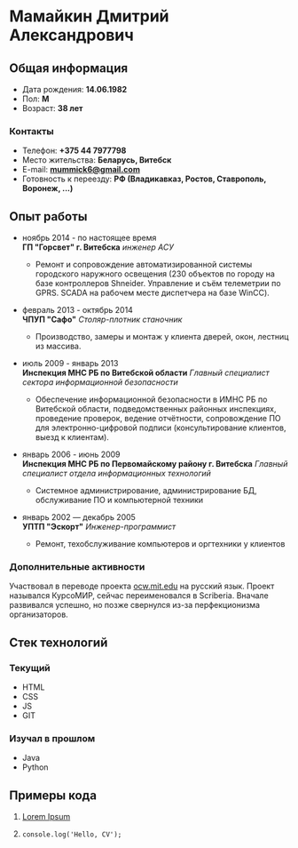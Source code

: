 # Мамайкин Дмитрий Александрович

## Общая информация

- Дата рождения: **14.06.1982**
- Пол: **М**
- Возраст: **38 лет**

### Контакты

- Телефон: **+375 44 7977798**
- Место жительства: **Беларусь, Витебск**
- E-mail: **mummick6@gmail.com**
- Готовность к переезду: **РФ (Владикавказ, Ростов, Ставрополь, Воронеж, ...)**

## Опыт работы

- ноябрь 2014 - по настоящее время  
  **ГП "Горсвет" г. Витебска** _инженер АСУ_

  - Ремонт и сопровождение автоматизированной системы городского наружного освещения (230 объектов по городу на базе контроллеров Shneider. Управление и съём телеметрии по GPRS. SCADA на рабочем месте диспетчера на базе WinCC).

- февраль 2013 - октябрь 2014  
  **ЧПУП "Сафо"** _Столяр-плотник станочник_

  - Производство, замеры и монтаж у клиента дверей, окон, лестниц из массива.

- июль 2009 - январь 2013  
  **Инспекция МНС РБ по Витебской области** _Главный специалист сектора информационной безопасности_

  - Обеспечение информационной безопасности в ИМНС РБ по Витебской области, подведомственных районных инспекциях, проведение проверок, ведение отчётности, сопровождение ПО для электронно-цифровой подписи (консультирование клиентов, выезд к клиентам).

- январь 2006 - июнь 2009  
  **Инспекция МНС РБ по Первомайскому району г. Витебска** _Главный специалист отдела информационных технологий_

  - Системное администрирование, администрирование БД, обслуживание ПО и компьютерной техники

- январь 2002 — декабрь 2005  
  **УПТП "Эскорт"** _Инженер-программист_
  - Ремонт, техобслуживание компьютеров и оргтехники у клиентов

### Дополнительные активности

Участвовал в переводе проекта [ocw.mit.edu](http://ocw.mit.edu) на русский язык. Проект назывался КурсоМИР, сейчас переименовался в Scriberia. Вначале развивался успешно, но позже свернулся из-за перфекционизма организаторов.

## Стек технологий

### Текущий

- HTML
- CSS
- JS
- GIT

### Изучал в прошлом

- Java
- Python

## Примеры кода

1. [Lorem Ipsum](http://google.com)
1. ```
   console.log('Hello, CV');
   ```
